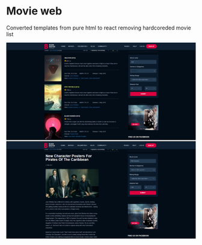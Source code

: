 # Movie web

Converted templates from pure html to react removing hardcoreded movie list

![Movie list](.\public\images\movielist.PNG)
![Blog](.\public\images\blog.PNG)
